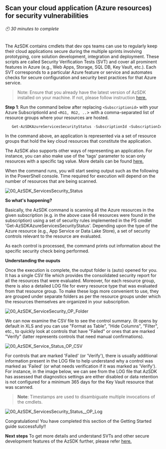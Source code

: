 ## Scan your cloud application (Azure resources) for security vulnerabilities
###### :clock10: 30 minutes to complete
The AzSDK contains cmdlets that dev ops teams can use to regularly keep their cloud applications
secure during the multiple sprints involving prototyping, core solution development, integration
and deployment.
These scripts are called Security Verification Tests (SVT) and cover all prominent features in 
Azure (e.g., Web Apps, Storage, SQL DB, Key Vault, etc.). Each SVT corresponds to a particular
Azure feature or service and automates checks for secure configuration and security best practices 
for that Azure service.


> Note: Ensure that you already have the latest version of AzSDK installed on your machine. 
> If not, please follow instruction [here.](../00a-Setup/Readme.md)  

**Step 1**: Run the command below after replacing `<Subscriptionid>` with your Azure SubscriptionId 
and `<RG1, RG2, ..`> with a comma-separated list of resource groups where your resources are hosted.
```PowerShell
   Get-AzSDKAzureServicesSecurityStatus -SubscriptionId <SubscriptionId> -ResourceGroupNames <RG1, RG2,...etc.>
```

In the command above, an application is represented via a set of resource groups that hold the key 
cloud resources that constitute the application.
 
The AzSDK also supports other ways of representing an application.
For instance, you can also make use of the 'tags' parameter to scan only resources with 
a specific tag value. More details can be found [here.](../02-Secure-Development/Secure_Development_userguide.md#how-do-i-check-for-specific-resource-groups-or-tagged-resources-only)  

When the command runs, you will start seeing output such as the following in the PowerShell console. 
Time required for execution will depend on the number of resources that are being scanned.    

<!--#TODO# RG-based JPG-->
![00_AzSDK_ServicesSecurity_Status](../Images/00_AzSDK_ServicesSecurity_Status.png)  

**So what's happening?** 

Basically, the AzSDK command is scanning all the Azure resources in the given subscription (e.g. in the 
above case 64 resources were found in the subscription) using a set of security rules 
implemented in the PS cmdlet 'Get-AzSDKAzureServicesSecurityStatus'. Depending upon the type 
of the Azure resource (e.g., App Service or Data Lake Store), a set of security controls
relevant to the resource are evaluated. 

As each control is processed, the command prints out information about the specific security check being 
performed. 

<!--#TODO# Use #Include for this part..except for the pic (can the img names be parameterized?)-->

**Understanding the ouputs** 

Once the execution is complete, the output folder is (auto) opened for you. 
It has a single CSV file which provides the consolidated security report for all the resources 
that were evaluated. Moreover, for each resource group, there is also a detailed LOG file for 
every resource type that was evaluated from that resource group. 
To make these logs more convenient to use, they are grouped under separate folders as per 
the resource groups under which the resources themselves are organized in your subscription. 

![00_AzSDK_ServiceSecurity_OP_Folder](../Images/00_AzSDK_ServiceSecurity_OP_Folder.png)  

We can now examine the CSV file to see the control summary. (It opens by default in XLS and you can 
use "Format as Table", "Hide Columns", "Filter", etc., to quickly look at controls that have "Failed" 
or ones that are marked "Verify" (latter represents controls that need manual confirmations).  

![00_AzSDK_Service_Status_OP_CSV](../Images/00_AzSDK_Service_Status_OP_CSV.PNG)  

For controls that are marked 'Failed' (or 'Verify'), there is usually additional information present in 
the LOG file to help understand why a control was marked as 'Failed' (or what needs verification if it 
was marked as 'Verify'). 
For instance, in the image below, we can see from the LOG file that AzSDK has assessed that 
diagnostics settings are either disabled or data retention is not configured for a minimum 365 days 
for the Key Vault resource that was scanned.

> **Note**: Timestamps are used to disambiguate multiple invocations of the cmdlets.  

![00_AzSDK_ServicesSecurity_Status__OP_Log](../Images/00_AzSDK_ServicesSecurity_Status_OP_Log.png)  

Congratulations! You have completed this section of the Getting Started guide successfully!!

**Next steps** 
To get more details and understand SVTs and other secure development features of the AzSDK further, 
please refer [here.](../02-Secure-Development/Secure_Development_userguide.md)